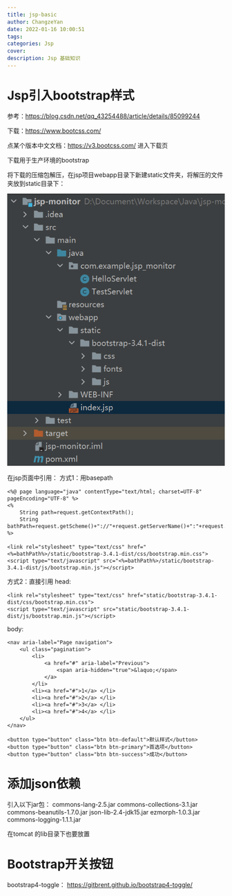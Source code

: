 ```yaml
---
title: jsp-basic
author: ChangzeYan
date: 2022-01-16 10:00:51
tags: 
categories: Jsp
cover:
description: Jsp 基础知识
---
```



# Jsp引入bootstrap样式
参考：https://blog.csdn.net/qq_43254488/article/details/85099244

下载：https://www.bootcss.com/

点某个版本中文文档：https://v3.bootcss.com/
进入下载页

下载用于生产环境的bootstrap

将下载的压缩包解压，在jsp项目webapp目录下新建static文件夹，将解压的文件夹放到static目录下：

![bootstrap文件位置](https://github.com/ChangzeYan/ChangzeYan.github.io/raw/hexo/source/pic/jsp_bootstrap.png)

在jsp页面中引用：
方式1：用basepath
```
<%@ page language="java" contentType="text/html; charset=UTF-8" pageEncoding="UTF-8" %>
<%
    String path=request.getContextPath();
    String bathPath=request.getScheme()+"://"+request.getServerName()+":"+request.getServerPort()+path+"/";
%>

<link rel="stylesheet" type="text/css" href="<%=bathPath%>/static/bootstrap-3.4.1-dist/css/bootstrap.min.css">
<script type="text/javascript" src="<%=bathPath%>/static/bootstrap-3.4.1-dist/js/bootstrap.min.js"></script>
```
方式2：直接引用
head:
```
<link rel="stylesheet" type="text/css" href="static/bootstrap-3.4.1-dist/css/bootstrap.min.css">
<script type="text/javascript" src="static/bootstrap-3.4.1-dist/js/bootstrap.min.js"></script>
```
body:

```
<nav aria-label="Page navigation">
    <ul class="pagination">
        <li>
            <a href="#" aria-label="Previous">
                <span aria-hidden="true">&laquo;</span>
            </a>
        </li>
        <li><a href="#">1</a> </li>
        <li><a href="#">2</a> </li>
        <li><a href="#">3</a> </li>
        <li><a href="#">4</a> </li>
    </ul>
</nav>

<button type="button" class="btn btn-default">默认样式</button>
<button type="button" class="btn btn-primary">首选项</button>
<button type="button" class="btn btn-success">成功</button>

```

# 添加json依赖
引入以下jar包：
commons-lang-2.5.jar
commons-collections-3.1.jar
commons-beanutils-1.7.0.jar
json-lib-2.4-jdk15.jar
ezmorph-1.0.3.jar
commons-logging-1.1.1.jar

在tomcat 的lib目录下也要放置



# Bootstrap开关按钮
bootstrap4-toggle：
https://gitbrent.github.io/bootstrap4-toggle/

